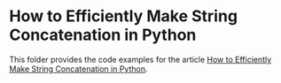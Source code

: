 # How to Efficiently Make String Concatenation in Python

This folder provides the code examples for the article [How to Efficiently Make String Concatenation in Python](https://realpython.com/python-string-concatenation/).